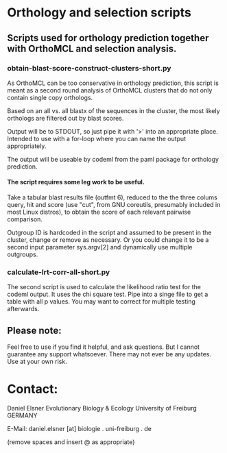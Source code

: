 # Orthology and selection scripts

## Scripts used for orthology prediction together with OrthoMCL and selection analysis.

### obtain-blast-score-construct-clusters-short.py

As OrthoMCL can be too conservative in orthology prediction, this script is meant as a second round analysis of OrthoMCL clusters that do not only contain single copy orthologs.

Based on an all vs. all blastx of the sequences in the cluster, the most likely orthologs are filtered out by blast scores. 

Output will be to STDOUT, so just pipe it with '>' into an appropriate place. Intended to use with a for-loop where you can name the output appropriately.

The output will be useable by codeml from the paml package for orthology prediction. 


#### The script requires some leg work to be useful.

Take a tabular blast results file (outfmt 6), reduced to the the three colums query, hit and score (use "cut", from GNU coreutils, presumably included in most Linux distros), to obtain the score of each relevant pairwise comparison.

Outgroup ID is hardcoded in the script and assumed to be present in the cluster, change or remove as necessary. Or you could change it to be a second input parameter sys.argv[2] and dynamically use multiple outgroups.



### calculate-lrt-corr-all-short.py

The second script is used to calculate the likelihood ratio test for the codeml output. It uses the chi square test. Pipe into a singe file to get a table with all p values. You may want to correct for multiple testing afterwards.


## Please note:

Feel free to use if you find it helpful, and ask questions. But I cannot guarantee any support whatsoever. There may not ever be any updates. Use at your own risk.

# Contact:
Daniel Elsner
Evolutionary Biology & Ecology
University of Freiburg
GERMANY

E-Mail: daniel.elsner [at] biologie . uni-freiburg . de

(remove spaces and insert @ as appropriate)
